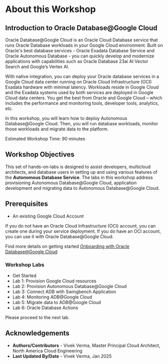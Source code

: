 # About this Workshop

## Introduction to Oracle Database@Google Cloud
Oracle Database@Google Cloud is an Oracle Cloud Database service that runs Oracle Database workloads in your Google Cloud environment. Built on Oracle's best database services - Oracle Exadata Database Service and Oracle Autonomous Database - you can quickly develop and modernize applications with capabilities such as Oracle Database 23ai AI Vector Search and Google’s Vertex AI. 

With native integration, you can deploy your Oracle database services in a Google Cloud data center running on Oracle Cloud Infrastructure (OCI) Exadata hardware with minimal latency. Workloads reside in Google Cloud and the Exadata systems used by both services are deployed in Google Cloud data centers. You get the best from Oracle and Google Cloud – which includes the performance and monitoring tools, developer tools, analytics, etc.

In this workshop, you will learn how to deploy Autonomous Database@Google Cloud. Then, you will run database workloads, monitor those workloads and migrate data to the platform.

Estimated Workshop Time: 90 minutes

## Workshop Objectives
This set of hands-on-labs is designed to assist developers, multicloud architects, and database users in setting up and using various features of the **Autonomous Database Service**. The labs in this workshop address provisioning Autonomous Database@Google Cloud, application development and migrating data to Autonomous Database@Google Cloud.

## Prerequisites
- An existing Google Cloud Account

If you do not have an Oracle Cloud Infrastructure (OCI) account, you can create one during your service deployment. If you do have an OCI account, you can use it with Oracle Database@Google Cloud.


Find more details on getting started [Onboarding with Oracle Database@Google Cloud](https://docs.oracle.com/en-us/iaas/Content/database-at-gcp/oagcp-onboard.htm)


### Workshop Labs

* Get Started
* Lab 1: Provision Google Cloud resources
* Lab 2: Provision Autonomous Database@Google Cloud
* Lab 3: Connect ADB with Swingbench Application
* Lab 4: Monitoring ADB@Google Cloud
* Lab 5: Migrate data to ADB@Google Cloud
* Lab 6: Oracle Database Actions

Please proceed to the next lab.

## Acknowledgements
- **Authors/Contributors** - Vivek Verma, Master Principal Cloud Architect, North America Cloud Engineering
- **Last Updated By/Date** - Vivek Verma, Jan 2025